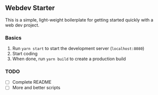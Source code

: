 ## Webdev Starter

This is a simple, light-weight boilerplate for getting started quickly with a web dev project.

### Basics

1. Run `yarn start` to start the development server (`localhost:8080`)
2. Start coding
3. When done, run `yarn build` to create a production build 

### TODO

- [ ] Complete README
- [ ] More and better scripts
